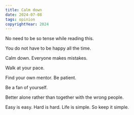 ```yaml
---
title: Calm down
date: 2024-07-08
tags: opinion
copyrightYear: 2024
---
```


No need to be so tense while reading this.

You do not have to be happy all the time.

Calm down. Everyone makes mistakes.

Walk at your pace.

Find your own mentor. Be patient.

Be a fan of yourself.

Better alone rather than together with the wrong people.

Easy is easy. Hard is hard. Life is simple. So keep it simple.
